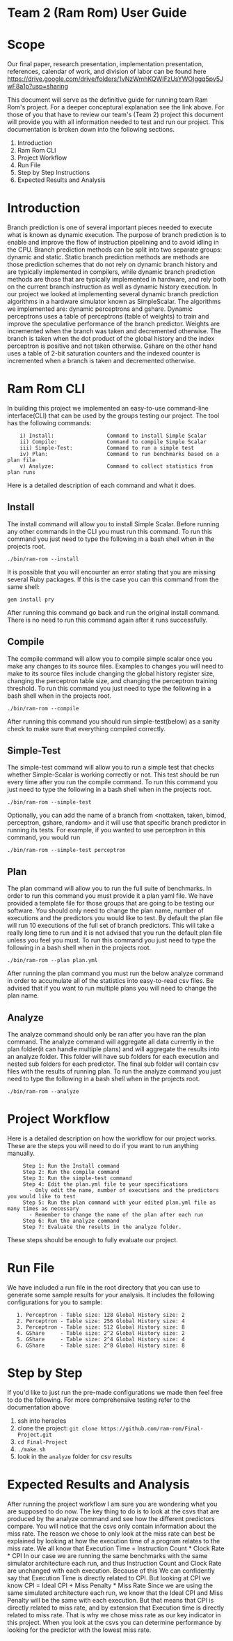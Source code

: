 # Team 2 (Ram Rom) User Guide

# Scope

Our final paper, research presentation, implementation presentation, references, calendar of work, and division of labor can be found here https://drive.google.com/drive/folders/1vNzWmhKQWIFzUsYWOIggq5pv5JwF8a1p?usp=sharing

This document will serve as the definitive guide for running team Ram Rom's project. For a deeper conceptural explanation see the link above. For those of you that have to review our team's (Team 2) project this document will provide you with all information needed to test and run our project. This documentation is broken down into the following sections.

1. Introduction
2. Ram Rom CLI
3. Project Workflow
4. Run File
5. Step by Step Instructions
6. Expected Results and Analysis


# Introduction

Branch prediction is one of several important pieces needed to execute what
is known as dynamic execution. The purpose of branch prediction is to enable
and improve the flow of instruction pipelining and to avoid idling in the CPU.
Branch prediction methods can be split into two separate groups: dynamic and
static. Static branch prediction methods are methods are those prediction
schemes that do not rely on dynamic branch history and are typically implemented
in compilers, while dynamic branch prediction methods are those that are typically
implemented in hardware, and rely both on the current branch instruction as well
as dynamic history execution. In our project we looked at implementing several
dynamic branch prediction algorithms in a hardware simulator known as SimpleScalar.
The algorithms we implemented are: dynamic perceptrons and gshare. Dynamic
perceptrons uses a table of perceptrons (table of weights) to train and
improve the speculative performance of the branch predictor. Weights are incremented
when the branch was taken and decremented otherwise. The branch is taken when the
dot product of the global history and the index perceptron is positive and not taken
otherwise. Gshare on the other hand uses a table of 2-bit saturation counters and
the indexed counter is incremented when a branch is taken and decremented otherwise.


# Ram Rom CLI

In building this project we implemented an easy-to-use command-line interface(CLI) that
can be used by the groups testing our project. The tool has the following commands:
```
    i) Install:                 Command to install Simple Scalar
    ii) Compile:                Command to compile Simple Scalar
    iii) Simple-Test:           Command to run a simple test
    iv) Plan:                   Command to run benchmarks based on a plan file
    v) Analyze:                 Command to collect statistics from plan runs
```
Here is a detailed description of each command and what it does.

## Install

The install command will allow you to install Simple Scalar. Before running any other commands in the CLI you must run this command. To run this command you just need to type the following in a bash shell when in the projects root.

```./bin/ram-rom --install```
    
It is possible that you will encounter an error stating that you are missing several Ruby packages. If this is the case you can this command from the same shell:

```gem install pry```

After running this command go back and run the original install command. There is no need to run this command again after it runs successfully.

## Compile

The compile command will allow you to compile simple scalar once you make any changes to its source files. Examples to changes you will need to make to its source files include changing the global history register size, changing the perceptron table size, and changing the perceptron training threshold. To run this command you just need to type the following
in a bash shell when in the projects root.

```./bin/ram-rom --compile```

After running this command you should run simple-test(below) as a sanity check to make sure
that everything compiled correctly.

## Simple-Test

The simple-test command will allow you to run a simple test that checks whether Simple-Scalar
is working correctly or not. This test should be run every time after you run the compile command.
To run this command you just need to type the following in a bash shell when in the projects root.

```./bin/ram-rom --simple-test```

Optionally, you can add the name of a branch from <nottaken, taken, bimod, perceptron, gshare, random>
and it will use that specific branch predictor in running its tests. For example, if you wanted to use
perceptron in this command, you would run

```./bin/ram-rom --simple-test perceptron```

## Plan

The plan command will allow you to run the full suite of benchmarks. In order to run this command you
must provide it a plan yaml file. We have provided a template file for those groups that are going to
be testing our software. You should only need to change the plan name, number of executions and the predictors
you would like to test. By default the plan file will run 10 executions of the full set of branch predictors.
This will take a really long time to run and it is not advised that you run the default plan file unless
you feel you must. To run this command you just need to type the following in a bash shell when in the projects
root.

```./bin/ram-rom --plan plan.yml```

After running the plan command you must run the below analyze command in order to accumulate all of the statistics
into easy-to-read csv files. Be advised that if you want to run multiple plans you will need to change the plan
name.

## Analyze

The analyze command should only be ran after you have ran the plan command. The analyze command will aggregate all
data currently in the plan folder(it can handle multiple plans) and will aggregate the results into an analyze folder.
This folder will have sub folders for each execution and nested sub folders for each predictor. The final sub folder
will contain csv files with the results of running plan. To run the analyze command you just need to type the following
in a bash shell when in the projects root.

```./bin/ram-rom --analyze```

# Project Workflow

Here is a detailed description on how the workflow for our project works. These are the steps you will need to do if you want to run anything manually.
```
     Step 1: Run the Install command
     Step 2: Run the compile command
     Step 3: Run the simple-test command
     Step 4: Edit the plan.yml file to your specifications
       - Only edit the name, number of executions and the predictors you would like to test
     Step 5: Run the plan command with your edited plan.yml file as many times as necessary
       - Remember to change the name of the plan after each run
     Step 6: Run the analyze command
     Step 7: Evaluate the results in the analyze folder. 
```
These steps should be enough to fully evaluate our project. 

# Run File

We have included a run file in the root directory that you can use to generate some sample results
for your analysis. It includes the following configurations for you to sample:
```
   1. Perceptron - Table size: 128 Global History size: 2
   2. Perceptron - Table size: 256 Global History size: 4
   3. Perceptron - Table size: 512 Global History size: 8
   4. GShare     - Table size: 2^2 Global History size: 2
   5. GShare     - Table size: 2^4 Global History size: 4
   6. GShare     - Table size: 2^8 Global History size: 8
```

# Step by Step
If you'd like to just run the pre-made configurations we made then feel free to do the following. For more comprehensive testing refer to the documentation above

1. ssh into heracles
2. clone the project: `git clone https://github.com/ram-rom/Final-Project.git`
3. `cd Final-Project`
4. `./make.sh`
5. look in the `analyze` folder for csv results

# Expected Results and Analysis

After running the project workflow I am sure you are wondering what you are supposed to do now.
The key thing to do is to look at the csvs that are produced by the analyze command and see
how the different predictors compare. You will notice that the csvs only contain information
about the miss rate. The reason we chose to only look at the miss rate can best be explained by
looking at how the execution time of a program relates to the miss rate. We all know that
        Execution Time = Instruction Count * Clock Rate * CPI
In our case we are running the same benchmarks with the same simulator architecture each run,
and thus Instruction Count and Clock Rate are unchanged with each execution. Because of this
We can confidently say that Execution Time is directly related to CPI. But looking at CPI we know
       CPI = Ideal CPI + Miss Penalty * Miss Rate
Since we are using the same simulated architecture each run, we know that the Ideal CPI and
Miss Penalty will be the same with each execution. But that means that CPI is directly
related to miss rate, and by extension that Execution time is directly related to miss rate. That
is why we chose miss rate as our key indicator in this project. When you look at the csvs you
can determine performance by looking for the predictor with the lowest miss rate.
